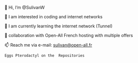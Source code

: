 👋 Hi, I’m @SulivanW

👀 I am interested in coding and internet networks

🌱 I am currently learning the internet network (Tunnel)

💞️ collaboration with Open-All French hosting with multiple offers

📫 Reach me via e-mail: sulivan@open-all.fr

`Eggs Pterodactyl on the  Repositories`
